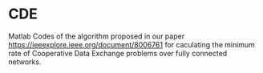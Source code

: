 # CDE
Matlab Codes of the algorithm proposed in our paper https://ieeexplore.ieee.org/document/8006761 for caculating the minimum rate of Cooperative Data Exchange problems over fully connected networks.
